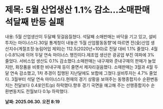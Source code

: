 # **제목: 5월 산업생산 1.1% 감소…소매판매 석달째 반등 실패**

  내용: 5월 산업생산이 두달째 뒷걸음질쳤다. 석달째 소매판매는 바닥을 기고 있고, 설비투자는 마이너스다.30일 통계청이 내놓은 ‘5월 산업활동동향’에 따르면 전(全)산업 생산지수(계절조정·농림어업 제외)는 112.5(2020년=100)로 전달 대비 1.1% 줄었다. 4월(-0.8%)에 이어 두달 연속 마이너스 행진이다.제조업 생산은 광공업 부진 여파에 3% 줄었다. 서비스업 생산도 0.1% 감소했다.소매판매는 내구재와 준내구재의 판매가 늘었지만, 화장품을 비롯한 비내구재 등이 줄면서 제자리걸음했다. 소매판매는 3월과 4월 두달 연속 감소했고, 1차 추경이 집행된 지난달에도 보합에 그쳤다.설비투자는 4.7% 줄었다. 3월부터 석달 연속 마이너스다.현재의 경기 상황을 보여주는 동행종합지수 순환변동치는 전달보다 0.4포인트(p) 하락했다.향후 경기 국면을 예고해 주는 선행종합지수 순환변동치도 전월보다 0.1p 하락했다.

  **날짜: 2025.06.30. 오전 8:19**